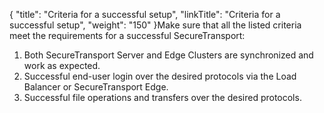 {
    "title": "Criteria for a successful setup",
    "linkTitle": "Criteria for a successful setup",
    "weight": "150"
}Make sure that all the listed criteria meet the requirements for a successful <span class="mc-variable axway_variables.Component_Short_Name variable">SecureTransport</span>:

1.  Both <span class="mc-variable axway_variables.Component_Short_Name variable">SecureTransport</span> Server and Edge Clusters are synchronized and work as expected.
2.  Successful end-user login over the desired protocols via the Load Balancer or <span class="mc-variable axway_variables.Component_Short_Name variable">SecureTransport</span> Edge.
3.  Successful file operations and transfers over the desired protocols.
